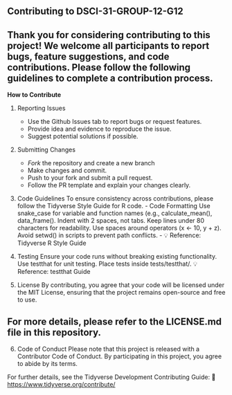 **Contributing to DSCI-31-GROUP-12-G12**
---
Thank you for considering contributing to this project! We welcome all participants to report bugs, feature suggestions, and code contributions. Please follow the following guidelines to complete a contribution process.
---

**How to Contribute**
1. Reporting Issues
    - Use the Github Issues tab to report bugs or request features.
    - Provide idea and evidence to reproduce the issue.
    - Suggest potential solutions if possible.

2. Submitting Changes
    - *Fork* the repository and create a new branch
    - Make changes and commit.
    - Push to your fork and submit a pull request.
    - Follow the PR template and explain your changes clearly.

3. Code Guidelines
To ensure consistency across contributions, please follow the Tidyverse Style Guide for R code.
        - Code Formatting Use snake_case for variable and function names (e.g., calculate_mean(), data_frame(). Indent with 2 spaces, not tabs. Keep lines under 80 characters for readability. Use spaces around operators (x <- 10, y + z). Avoid setwd() in scripts to prevent path conflicts.
        - 💡 Reference: Tidyverse R Style Guide

4. Testing
Ensure your code runs without breaking existing functionality.
Use testthat for unit testing.
Place tests inside tests/testthat/.
💡 Reference: testthat Guide

5. License
By contributing, you agree that your code will be licensed under the MIT License, ensuring that the project remains open-source and free to use.

For more details, please refer to the LICENSE.md file in this repository.
---
6. Code of Conduct
Please note that this project is released with a Contributor Code of Conduct. By participating in this project, you agree to abide by its terms.

For further details, see the Tidyverse Development Contributing Guide:
🔗 https://www.tidyverse.org/contribute/

